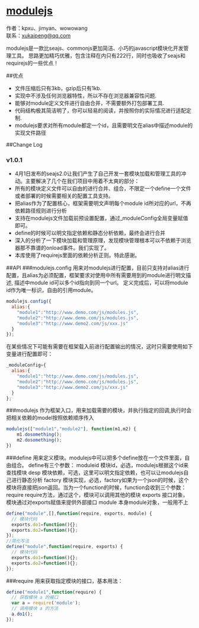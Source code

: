 [modulejs](https://github.com/eccued/modulejs)
========

作者：kpxu、jimyan、wowowang<br>
联系：xukaipeng@qq.com<br>

modulejs是一款比seajs、commonjs更加简洁、小巧的javascript模块化开发管理工具。
思路更加精巧优雅，包含注释在内只有222行，同时也吸收了seajs和requirejs的一些优点！

##优点

* 文件压缩后只有3kb，gzip后只有1kb.
* 实现中不涉及任何浏览器特性，所以不存在浏览器兼容性问题.
* 能够对module定义文件进行自由合并，不需要额外打包部署工具.
* 代码结构极其简洁明了，你可以轻易的阅读，并按照你的实际情况进行适配定制.
* modulejs要求对所有module都定一个id，且需要明文在alias中描述module的实现文件路径

##Change Log
### v1.0.1
* 4月1日发布的seajs2.0让我们产生了自己开发一套模块加载和管理工具的冲动。主要解决了几个在我们项目中用着不太爽的部分：
* 所有的模块定义文件可以自由的进行合并、组合，不限定一个define一个文件或者部署的时候需要相关的配置工具支持。
* 把alias作为了配置核心，框架需要明文声明每个module id所对应的url，不再依赖路径规则进行分析
* 支持在modulejs文件加载前预设置配置，通过_moduleConfig全局变量赋值即可。
* define的时候可以明文指定依赖和静态分析依赖，最终会进行合并
* 深入的分析了一下模块加载和管理原理，发现模块管理根本可以不依赖于浏览器那不靠谱的onload事件。我们实现了。
* 本库使用了requirejs里面的依赖分析正则。特此感谢。

##API
###modulejs.config
用来对modulejs进行配置，目前只支持对alias进行配置，且alias为必须配置，框架要求对使用中所有需要用到的module进行明文描述,
描述中module id可以多个id指向到同一个url。
定义完成后，可以将module id作为唯一标识，自由的引用module。
```js
modulejs.config({
  alias:{
    "module1":"http://www.demo.com/js/modules.js",
    "module2":"http://www.demo.com/js/modules.js",
    "module3":"http://www.demo2.com/js/xxx.js"
  }
});
```
在某些情况下可能有需要在框架载入前进行配置输出的情况，这时只需要使用如下变量进行配置即可：
```js
_moduleConfig={
  alias:{
    "module1":"http://www.demo.com/js/modules.js",
    "module2":"http://www.demo.com/js/modules.js",
    "module3":"http://www.demo2.com/js/xxx.js"
  }
};
```
###modulejs
作为框架入口，用来加载需要的模块，并执行指定的回调,执行时会把相关依赖的model按照依赖顺序传入
```js
modulejs(["module1","module2"], function(m1,m2) {
    m1.dosomething();
    m2.dosomething();
})
```

###define
用来定义模块。modulejs中可以把多个define放在一个文件里面，自由组合。
define有三个参数：
moduleid    模块id，必选，modulejs根据这个id来查找模块
desp        模块依赖，可选，这里可以明文指定依赖，也可以让modulejs自己进行静态分析
factory     模块实现，必选，factory如果为一个json的时候，这个模块将直接把json返回。当为一个function的时候，function会收到三个参数：
  require   require方法，通过这个，模块可以调用其他的模块
  exports   接口对象，模块通过对exports赋值来提供外部接口
  module    本身module对象，一般用不上
```js
define("module",[],function(require, exports, module) {
  // 模块代码
  exports.do1=function(){};
  exports.do2=function(){};
});
//简化写法
define("module",function(require, exports) {
  // 模块代码
  exports.do1=function(){};
  exports.do2=function(){};
});

```

###require
用来获取指定模块的接口，基本用法：

```js
define("module1",function(require) {
  // 获取模块 a 的接口
  var a = require('module');
  // 调用模块 a 的方法
  a.do1();
});
```
